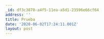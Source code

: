 ```yaml
---
_id: df3c3870-a4f5-11ea-a5d1-23596e66cf64
address: ''
title: Prueba
date: '2020-06-02T17:24:11.001Z'
layout: post
---
```

 
